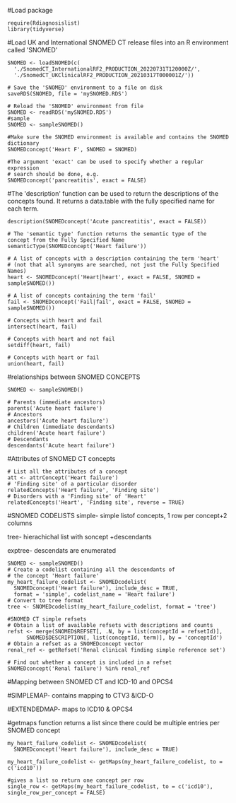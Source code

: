 #Load package
````
require(Rdiagnosislist)
library(tidyverse)
````
#Load UK and International SNOMED CT release files into an R environment called 'SNOMED'
````
SNOMED <- loadSNOMED(c(
  './SnomedCT_InternationalRF2_PRODUCTION_20220731T120000Z/',
  './SnomedCT_UKClinicalRF2_PRODUCTION_20210317T000001Z/'))

# Save the 'SNOMED' environment to a file on disk
saveRDS(SNOMED, file = 'mySNOMED.RDS')

# Reload the 'SNOMED' environment from file
SNOMED <- readRDS('mySNOMED.RDS')
#sample
SNOMED <- sampleSNOMED()

#Make sure the SNOMED environment is available and contains the SNOMED dictionary
SNOMEDconcept('Heart F', SNOMED = SNOMED)

#The argument 'exact' can be used to specify whether a regular expression
# search should be done, e.g.
SNOMEDconcept('pancreatitis', exact = FALSE)
````
#The 'description' function can be used to return the descriptions of the concepts found. It returns a data.table with the fully specified  name for each term.
````
description(SNOMEDconcept('Acute pancreatitis', exact = FALSE))

# The 'semantic type' function returns the semantic type of the concept from the Fully Specified Name
semanticType(SNOMEDconcept('Heart failure'))

# A list of concepts with a description containing the term 'heart'
# (not that all synonyms are searched, not just the Fully Specified Names)
heart <- SNOMEDconcept('Heart|heart', exact = FALSE, SNOMED = sampleSNOMED())

# A list of concepts containing the term 'fail'
fail <- SNOMEDconcept('Fail|fail', exact = FALSE, SNOMED = sampleSNOMED())

# Concepts with heart and fail
intersect(heart, fail)

# Concepts with heart and not fail
setdiff(heart, fail)

# Concepts with heart or fail
union(heart, fail)
````
#relationships between SNOMED CONCEPTS
````
SNOMED <- sampleSNOMED()

# Parents (immediate ancestors)
parents('Acute heart failure')
# Ancestors
ancestors('Acute heart failure')
# Children (immediate descendants)
children('Acute heart failure')
# Descendants
descendants('Acute heart failure')
````
#Attributes of SNOMED CT concepts
````
# List all the attributes of a concept
att <- attrConcept('Heart failure')
# 'Finding site' of a particular disorder
relatedConcepts('Heart failure', 'Finding site')
# Disorders with a 'Finding site' of 'Heart'
relatedConcepts('Heart', 'Finding site', reverse = TRUE)
````
#SNOMED CODELISTS 
simple- simple listof concepts, 1 row per concept+2 columns

tree- hierachichal list with soncept +descendants 

exptree- descendats are enumerated

````
SNOMED <- sampleSNOMED()
# Create a codelist containing all the descendants of
# the concept 'Heart failure'
my_heart_failure_codelist <- SNOMEDcodelist(
  SNOMEDconcept('Heart failure'), include_desc = TRUE,
  format = 'simple', codelist_name = 'Heart failure')
# Convert to tree format
tree <- SNOMEDcodelist(my_heart_failure_codelist, format = 'tree')

#SNOMED CT simple refsets
# Obtain a list of available refsets with descriptions and counts
refst <- merge(SNOMED$REFSET[, .N, by = list(conceptId = refsetId)],
      SNOMED$DESCRIPTION[, list(conceptId, term)], by = 'conceptId')
# Obtain a refset as a SNOMEDconcept vector
renal_ref <- getRefset('Renal clinical finding simple reference set')

# Find out whether a concept is included in a refset
SNOMEDconcept('Renal failure') %in% renal_ref
````
#Mapping between SNOMED CT and ICD-10 and OPCS4

#SIMPLEMAP- contains mapping to CTV3 &ICD-O

#EXTENDEDMAP- maps to ICD10 & OPCS4

#getmaps function returns a list since there could be multiple entries per SNOMED concept

````
my_heart_failure_codelist <- SNOMEDcodelist(
  SNOMEDconcept('Heart failure'), include_desc = TRUE)

my_heart_failure_codelist <- getMaps(my_heart_failure_codelist, to = c('icd10'))

#gives a list so return one concept per row
single_row <- getMaps(my_heart_failure_codelist, to = c('icd10'), single_row_per_concept = FALSE)
````






